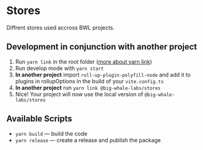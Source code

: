 # Stores

Diffrent stores used accross BWL projects.

## Development in conjunction with another project

1. Run `yarn link` in the root folder ([more about yarn link](https://classic.yarnpkg.com/en/docs/cli/link))
2. Run develop mode with `yarn start`
3. **In another project** import `roll-up-plugin-polyfill-node` and add it to plugins in rollupOptions in the build of your `vite.config.ts`
4. **In another project** run `yarn link @big-whale-labs/stores`
5. Nice! Your project will now use the local version of `@big-whale-labs/stores`

## Available Scripts

- `yarn build` — build the code
- `yarn release` — create a release and publish the package
